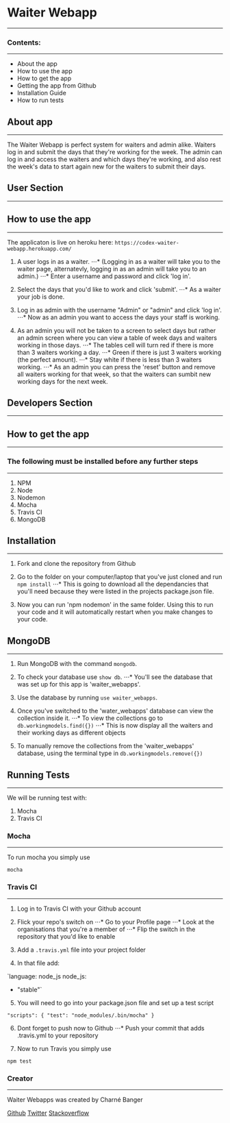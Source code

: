 # Waiter Webapp
***

### Contents:
------------------
* About the app
* How to use the app
* How to get the app
* Getting the app from Github
* Installation Guide
* How to run tests


## About app
-------------
The Waiter Webapp is perfect system for waiters and admin alike. Waiters log in and submit the days that they're working for the week. The admin can log in and access the waiters and which days they're working, and also rest the week's data to start again new for the waiters to submit their days.

## User Section
***

## How to use the app
---------------------

The applicaton is live on heroku here:
`https://codex-waiter-webapp.herokuapp.com/`

1. A user logs in as a waiter.
⋅⋅⋅* (Logging in as a waiter will take you to the waiter page, alternatevly, logging in as an admin will take you to an admin.)
⋅⋅⋅* Enter a username and password and click 'log in'.

2. Select the days that you'd like to work and click 'submit'.
⋅⋅⋅* As a waiter your job is done.

3. Log in as admin with the username "Admin" or "admin" and click 'log in'.
⋅⋅⋅* Now as an admin you want to access the days your staff is working.

4. As an admin you will not be taken to a screen to select days but rather an admin screen where you can view a table of week days and waiters working in those days.
⋅⋅⋅* The tables cell will turn red if there is more than 3 waiters working a day.
⋅⋅⋅* Green if there is just 3 waiters working (the perfect amount).
⋅⋅⋅* Stay white if there is less than 3 waiters working.
⋅⋅⋅* As an admin you can press the 'reset' button and remove all waiters working for that week, so that the waiters can sumbit new working days for the next week.

## Developers Section
***

## How to get the app
---------------------

### The following must be installed before any further steps
------------------------------------------------------------

1. NPM
2. Node
3. Nodemon
4. Mocha
5. Travis CI
6. MongoDB

## Installation
----------------

1. Fork and clone the repository from Github

2. Go to the folder on your computer/laptop that you've just cloned and run `npm install`
⋅⋅⋅* This is going to download all the dependancies that you'll need because they were listed in the projects package.json file.

3. Now you can run 'npm nodemon' in the same folder. Using this to run your code and it will automatically restart when you make changes to your code.

## MongoDB
----------

1. Run MongoDB with the command `mongodb`.

2. To check your database use `show db`.
⋅⋅⋅* You'll see the database that was set up for this app is 'waiter_webapps'.

3. Use the database by running `use waiter_webapps`.

4. Once you've switched to the 'water_webapps' database can view the collection inside it.
⋅⋅⋅* To view the collections go to `db.workingmodels.find({})`
⋅⋅⋅* This is now display all the waiters and their working days as different objects

5. To manually remove the collections from the 'waiter_webapps' database, using the terminal type in `db.workingmodels.remove({})`

## Running Tests
----------------

We will be running test with:
1. Mocha
2. Travis CI

### Mocha
---------

To run mocha you simply use

`mocha`

### Travis CI
-------------

1. Log in to Travis CI with your Github account

2. Flick your repo's switch on
⋅⋅⋅* Go to your Profile page
⋅⋅⋅* Look at the organisations that you're a member of
⋅⋅⋅* Flip the switch in the repository that you'd like to enable

3. Add a `.travis.yml` file into your project folder

4. In that file add:

`language: node_js
node_js:
- "stable"`

5. You will need to go into your package.json file and set up a test script

`"scripts": {
    "test": "node_modules/.bin/mocha"
  }`

6. Dont forget to push now to Github
⋅⋅⋅* Push your commit that adds .travis.yml to your repository

7. Now to run Travis you simply use

`npm test`

### Creator
-----------

Waiter Webapps was created by Charné Banger

[Github](https://github.com/ShanaSkydancer)
[Twitter](https://twitter.com/Shana_Skydancer)
[Stackoverflow](https://stackoverflow.com/users/7557788/shanaskydancer)

